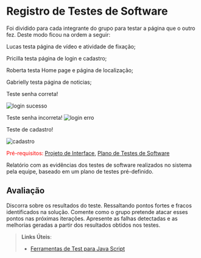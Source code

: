 # Registro de Testes de Software

Foi dividido para cada integrante do grupo para testar a página que o outro fez. Deste modo ficou na ordem a seguir:

Lucas testa página de vídeo e atividade de fixação;

Pricilla testa página de login e cadastro;

Roberta testa Home page e página de localização;

Gabrielly testa página de noticias;

Teste senha correta!

![login sucesso](https://user-images.githubusercontent.com/114036574/204045323-c88ef794-f193-40bf-8739-7650e61c89f6.png)


Teste senha incorreta!
![login erro](https://user-images.githubusercontent.com/114036574/204045376-4fda1878-6b07-403e-a03b-a0c0773d1317.png)

Teste de cadastro!

![cadastro](https://user-images.githubusercontent.com/114036574/204057902-8ece6905-ae95-436b-a930-c92488c6d288.png)



<span style="color:red">Pré-requisitos: <a href="3-Projeto de Interface.md"> Projeto de Interface</a></span>, <a href="8-Plano de Testes de Software.md"> Plano de Testes de Software</a>

Relatório com as evidências dos testes de software realizados no sistema pela equipe, baseado em um plano de testes pré-definido.

## Avaliação

Discorra sobre os resultados do teste. Ressaltando pontos fortes e fracos identificados na solução. Comente como o grupo pretende atacar esses pontos nas próximas iterações. Apresente as falhas detectadas e as melhorias geradas a partir dos resultados obtidos nos testes.

> **Links Úteis**:
> - [Ferramentas de Test para Java Script](https://geekflare.com/javascript-unit-testing/)
